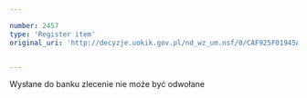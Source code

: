 ```yaml
---

number: 2457
type: 'Register item'
original_uri: 'http://decyzje.uokik.gov.pl/nd_wz_um.nsf/0/CAF925F01945A3D7C12578D2003781EC?OpenDocument'


---
```


Wysłane do banku zlecenie nie może być odwołane
